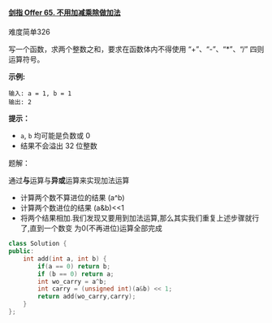 #### [剑指 Offer 65. 不用加减乘除做加法](https://leetcode.cn/problems/bu-yong-jia-jian-cheng-chu-zuo-jia-fa-lcof/)

难度简单326

写一个函数，求两个整数之和，要求在函数体内不得使用 “+”、“-”、“*”、“/” 四则运算符号。

 

**示例:**

```
输入: a = 1, b = 1
输出: 2
```

 

**提示：**

- `a`, `b` 均可能是负数或 0
- 结果不会溢出 32 位整数



题解：

通过**与**运算与**异或**运算来实现加法运算 

- 计算两个数不算进位的结果 (a^b) 
- 计算两个数进位的结果 (a&b)<<1 
- 将两个结果相加.我们发现又要用到加法运算,那么其实我们重复上述步骤就行了,直到一个数变 为0(不再进位)运算全部完成

```c++
class Solution {
public:
    int add(int a, int b) {
        if(a == 0) return b;
        if (b == 0) return a;
        int wo_carry = a^b;
        int carry = (unsigned int)(a&b) << 1;
        return add(wo_carry,carry);
    }
};
```

